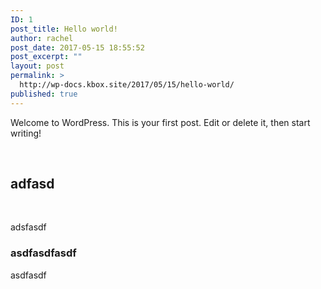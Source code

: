 ```yaml
---
ID: 1
post_title: Hello world!
author: rachel
post_date: 2017-05-15 18:55:52
post_excerpt: ""
layout: post
permalink: >
  http://wp-docs.kbox.site/2017/05/15/hello-world/
published: true
---
```

Welcome to WordPress. This is your first post. Edit or delete it, then start writing!

&nbsp;
<h2>adfasd</h2>
&nbsp;

adsfasdf
<h3>asdfasdfasdf</h3>
asdfasdf